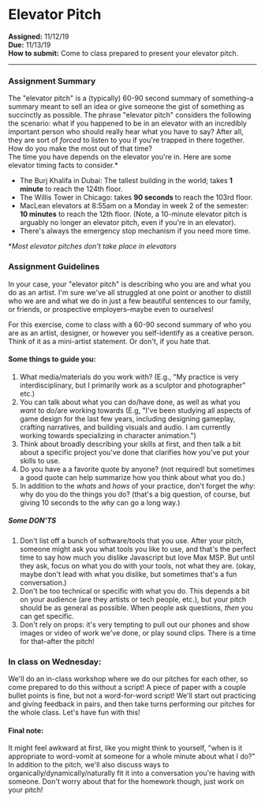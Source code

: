 
# Elevator Pitch
__Assigned:__ 11/12/19<br>
__Due:__ 11/13/19<br>
__How to submit:__ Come to class prepared to present your elevator pitch.

___

### Assignment Summary

The "elevator pitch" is a (typically) 60-90 second summary of something–a summary meant to sell an idea or give someone the gist of something as succinctly as possible. The phrase "elevator pitch" considers the following the scenario: what if you happened to be in an elevator with an incredibly important person who should really hear what you have to say? After all, they are sort of <em>forced</em> to listen to you if you're trapped in there together. How do you make the most out of that time?
<br>
The time you have depends on the elevator you're in. Here are some elevator timing facts to consider.*

* The Burj Khalifa in Dubai: The tallest building in the world; takes <strong>1 minute</strong> to reach the 124th floor.
* The Willis Tower in Chicago: takes <strong> 90 seconds </strong> to reach the 103rd floor.
* MacLean elevators at 8:55am on a Monday in week 2 of the semester: <strong>10 minutes</strong> to reach the 12th floor. (Note, a 10-minute elevator pitch is arguably no longer an elevator pitch, even if you're in an elevator).
* There's always the emergency stop mechanism if you need more time.

*<i>Most elevator pitches don't take place in elevators</i>

### Assignment Guidelines

In your case, your "elevator pitch" is describing who you are and what you do as an artist. I'm sure we've all struggled at one point or another to distill who we are and what we do in just a few beautiful sentences to our family, or friends, or prospective employers–maybe even to ourselves!

For this exercise, come to class with a 60-90 second summary of who you are as an artist, designer, or however you self-identify as a creative person. Think of it as a mini-artist statement. Or don't, if you hate that.

#### Some things to guide you:

1. What media/materials do you work with? (E.g., "My practice is very interdisciplinary, but I primarily work as a sculptor and photographer" etc.)
1. You can talk about what you can do/have done, as well as what you _want_ to do/are working towards (E.g, "I've been studying all aspects of game design for the last few years, including designing gameplay, crafting narratives, and building visuals and audio. I am currently working towards specializing in character animation.")
1. Think about broadly describing your skills at first, and then talk a bit about a specific project you've done that clarifies how you've put your skills to use.
1. Do you have a a favorite quote by anyone? (not required! but sometimes a good quote can help summarize how you think about what you do.)
1. In addition to the _whats_ and _hows_ of your practice, don't forget the _why_: why do you do the things you do? (that's a big question, of course, but giving 10 seconds to the _why_ can go a long way.)

##### Some DON'TS
1. Don't list off a bunch of software/tools that you use. After your pitch, someone might ask you what tools you like to use, and that's the perfect time to say how much you dislike Javascript but love Max MSP. But until they ask, focus on what you do with your tools, not what they are. (okay, maybe don't lead with what you dislike, but sometimes that's a fun conversation.)
1. Don't be too technical or specific with what you do. This depends a bit on your audience (are they artists or tech people, etc.), but your pitch should be as general as possible. When people ask questions, _then_ you can get specific.
1. Don't rely on props: it's very tempting to pull out our phones and show images or video of work we've done, or play sound clips. There is a time for that–after the pitch!


### In class on Wednesday:

We'll do an in-class workshop where we do our pitches for each other, so come prepared to do this without a script! A piece of paper with a couple bullet points is fine, but not a word-for-word script! We'll start out practicing and giving feedback in pairs, and then take turns performing our pitches for the whole class. Let's have fun with this!

#### Final note:
It might feel awkward at first, like you might think to yourself, "when is it appropriate to word-vomit at someone for a whole minute about what I do?" In addition to the pitch, we'll also discuss ways to organically/dynamically/naturally fit it into a conversation you're having with someone. Don't worry about that for the homework though, just work on your pitch!